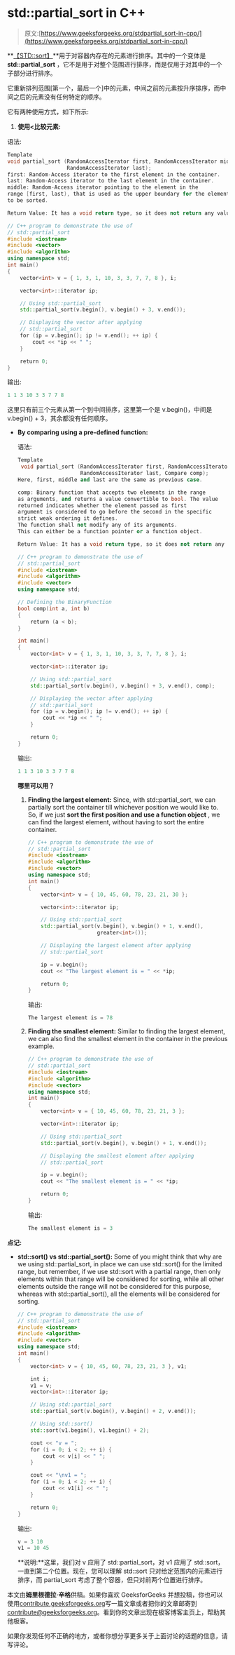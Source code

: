 # std::partial_sort in C++

> 原文:[https://www.geeksforgeeks.org/stdpartial_sort-in-cpp/](https://www.geeksforgeeks.org/stdpartial_sort-in-cpp/)

**[【STD::sort】](https://www.geeksforgeeks.org/sort-c-stl/)**用于对容器内存在的元素进行排序。其中的一个变体是 **std::partial_sort** ，它不是用于对整个范围进行排序，而是仅用于对其中的一个子部分进行排序。

它重新排列范围[第一个，最后一个]中的元素，中间之前的元素按升序排序，而中间之后的元素没有任何特定的顺序。

它有两种使用方式，如下所示:

1.  **使用<比较元素:**

语法:

```cpp
Template 
void partial_sort (RandomAccessIterator first, RandomAccessIterator middle,
                   RandomAccessIterator last); 
first: Random-Access iterator to the first element in the container.
last: Random-Access iterator to the last element in the container.
middle: Random-Access iterator pointing to the element in the 
range [first, last), that is used as the upper boundary for the elements 
to be sorted.

Return Value: It has a void return type, so it does not return any value.

```

```cpp
// C++ program to demonstrate the use of
// std::partial_sort
#include <iostream>
#include <vector>
#include <algorithm>
using namespace std;
int main()
{
    vector<int> v = { 1, 3, 1, 10, 3, 3, 7, 7, 8 }, i;

    vector<int>::iterator ip;

    // Using std::partial_sort
    std::partial_sort(v.begin(), v.begin() + 3, v.end());

    // Displaying the vector after applying
    // std::partial_sort
    for (ip = v.begin(); ip != v.end(); ++ ip) {
        cout << *ip << " ";
    }

    return 0;
}
```

输出:

```cpp
1 1 3 10 3 3 7 7 8 

```

这里只有前三个元素从第一个到中间排序，这里第一个是 v.begin()，中间是 v.begin() + 3，其余都没有任何顺序。

*   **By comparing using a pre-defined function:**

    语法:

    ```cpp
    Template
     void partial_sort (RandomAccessIterator first, RandomAccessIterator middle,
                        RandomAccessIterator last, Compare comp); 
    Here, first, middle and last are the same as previous case.

    comp: Binary function that accepts two elements in the range 
    as arguments, and returns a value convertible to bool. The value 
    returned indicates whether the element passed as first 
    argument is considered to go before the second in the specific
    strict weak ordering it defines.
    The function shall not modify any of its arguments.
    This can either be a function pointer or a function object.

    Return Value: It has a void return type, so it does not return any value.

    ```

    ```cpp
    // C++ program to demonstrate the use of
    // std::partial_sort
    #include <iostream>
    #include <algorithm>
    #include <vector>
    using namespace std;

    // Defining the BinaryFunction
    bool comp(int a, int b)
    {
        return (a < b);
    }

    int main()
    {
        vector<int> v = { 1, 3, 1, 10, 3, 3, 7, 7, 8 }, i;

        vector<int>::iterator ip;

        // Using std::partial_sort
        std::partial_sort(v.begin(), v.begin() + 3, v.end(), comp);

        // Displaying the vector after applying
        // std::partial_sort
        for (ip = v.begin(); ip != v.end(); ++ ip) {
            cout << *ip << " ";
        }

        return 0;
    }
    ```

    输出:

    ```cpp
    1 1 3 10 3 3 7 7 8 

    ```

    **哪里可以用？**

    1.  **Finding the largest element:** Since, with std::partial_sort, we can partially sort the container till whichever position we would like to. So, if we just **sort the first position and use a function object** , we can find the largest element, without having to sort the entire container.

        ```cpp
        // C++ program to demonstrate the use of
        // std::partial_sort
        #include <iostream>
        #include <algorithm>
        #include <vector>
        using namespace std;
        int main()
        {
            vector<int> v = { 10, 45, 60, 78, 23, 21, 30 };

            vector<int>::iterator ip;

            // Using std::partial_sort
            std::partial_sort(v.begin(), v.begin() + 1, v.end(),
                              greater<int>());

            // Displaying the largest element after applying
            // std::partial_sort

            ip = v.begin();
            cout << "The largest element is = " << *ip;

            return 0;
        }
        ```

        输出:

        ```cpp
        The largest element is = 78

        ```

    2.  **Finding the smallest element:** Similar to finding the largest element, we can also find the smallest element in the container in the previous example.

        ```cpp
        // C++ program to demonstrate the use of
        // std::partial_sort
        #include <iostream>
        #include <algorithm>
        #include <vector>
        using namespace std;
        int main()
        {
            vector<int> v = { 10, 45, 60, 78, 23, 21, 3 };

            vector<int>::iterator ip;

            // Using std::partial_sort
            std::partial_sort(v.begin(), v.begin() + 1, v.end());

            // Displaying the smallest element after applying
            // std::partial_sort

            ip = v.begin();
            cout << "The smallest element is = " << *ip;

            return 0;
        }
        ```

        输出:

        ```cpp
        The smallest element is = 3

        ```

**点记:**

*   **std::sort() vs std::partial_sort():** Some of you might think that why are we using std::partial_sort, in place we can use std::sort() for the limited range, but remember, if we use std::sort with a partial range, then only elements within that range will be considered for sorting, while all other elements outside the range will not be considered for this purpose, whereas with std::partial_sort(), all the elements will be considered for sorting.

    ```cpp
    // C++ program to demonstrate the use of
    // std::partial_sort
    #include <iostream>
    #include <algorithm>
    #include <vector>
    using namespace std;
    int main()
    {
        vector<int> v = { 10, 45, 60, 78, 23, 21, 3 }, v1;

        int i;
        v1 = v;
        vector<int>::iterator ip;

        // Using std::partial_sort
        std::partial_sort(v.begin(), v.begin() + 2, v.end());

        // Using std::sort()
        std::sort(v1.begin(), v1.begin() + 2);

        cout << "v = ";
        for (i = 0; i < 2; ++ i) {
            cout << v[i] << " ";
        }

        cout << "\nv1 = ";
        for (i = 0; i < 2; ++ i) {
            cout << v1[i] << " ";
        }

        return 0;
    }
    ```

    输出:

    ```cpp
    v = 3 10
    v1 = 10 45

    ```

    **说明:**这里，我们对 v 应用了 std::partial_sort，对 v1 应用了 std::sort，一直到第二个位置。现在，您可以理解 std::sort 只对给定范围内的元素进行排序，而 partial_sort 考虑了整个容器，但只对前两个位置进行排序。

本文由**姆里根德拉·辛格**供稿。如果你喜欢 GeeksforGeeks 并想投稿，你也可以使用[contribute.geeksforgeeks.org](http://www.contribute.geeksforgeeks.org)写一篇文章或者把你的文章邮寄到 contribute@geeksforgeeks.org。看到你的文章出现在极客博客主页上，帮助其他极客。

如果你发现任何不正确的地方，或者你想分享更多关于上面讨论的话题的信息，请写评论。